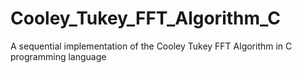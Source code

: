 # Cooley_Tukey_FFT_Algorithm_C
A sequential implementation of the Cooley Tukey FFT Algorithm in C programming language
